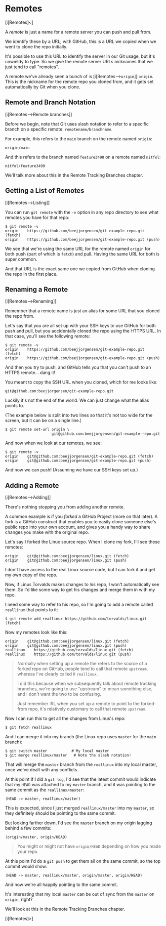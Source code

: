 # Remotes

[i[Remotes]<]

A _remote_ is just a name for a remote server you can push and pull
from.

We identify these by a URL; with GitHub, this is a URL we copied when we
went to clone the repo initially.

It's possible to use this URL to identify the server in our Git usage,
but it's unwieldy to type. So we give the remote server URLs nicknames
that we just tend to call "remotes".

A remote we've already seen a bunch of is [i[Remotes-->`origin`]] `origin`. This is the nickname
for the remote repo you cloned from, and it gets set automatically by
Git when you clone.

## Remote and Branch Notation

[i[Remotes-->Remote branches]]

Before we begin, note that Git uses slash notation to refer to a
specific branch on a specific remote: `remotename/branchname`.

For example, this refers to the `main` branch on the remote named
`origin`:

``` {.default}
origin/main
```

And this refers to the branch named `feature3490` on a remote named
`nitfol`:

``` {.default}
nitfol/feature3490
```

We'll talk more about this in the Remote Tracking Branches chapter.

## Getting a List of Remotes

[i[Remotes-->Listing]]

You can run `git remote` with the `-v` option in any repo directory to
see what remotes you have for that repo:

``` {.default}
$ git remote -v
origin    https://github.com/beejjorgensen/git-example-repo.git (fetch)
origin    https://github.com/beejjorgensen/git-example-repo.git (push)
```

We see that we're using the same URL for the remote named `origin` for
both push (part of which is `fetch`) and pull. Having the same URL for
both is super common.

And that URL is the exact same one we copied from GitHub when cloning
the repo in the first place.

## Renaming a Remote

[i[Remotes-->Renaming]]

Remember that a remote name is just an alias for some URL that you
cloned the repo from.

Let's say that you are all set up with your SSH keys to use GitHub for
both push and pull, but you accidentally cloned the repo using the HTTPS
URL. In that case, you'll see the following remote:

``` {.default}
$ git remote -v
origin    https://github.com/beejjorgensen/git-example-repo.git (fetch)
origin    https://github.com/beejjorgensen/git-example-repo.git (push)
```

And then you try to push, and GitHub tells you that you can't push to an
HTTPS remote... dang it!

You meant to copy the SSH URL when you cloned, which for me looks like:

``` {.default}
git@github.com:beejjorgensen/git-example-repo.git
```

Luckily it's not the end of the world. We can just change what the alias
points to.

(The example below is split into two lines so that it's not too wide for
the screen, but it can be on a single line.)

``` {.default}
$ git remote set-url origin \
                     git@github.com:beejjorgensen/git-example-repo.git
```

And now when we look at our remotes, we see:

``` {.default}
$ git remote -v
origin    git@github.com:beejjorgensen/git-example-repo.git (fetch)
origin    git@github.com:beejjorgensen/git-example-repo.git (push)
```

And now we can push! (Assuming we have our SSH keys set up.)

## Adding a Remote

[i[Remotes-->Adding]]

There's nothing stopping you from adding another remote.

A common example is if you _forked_ a GitHub Project (more on that
later). A fork is a GitHub construct that enables you to easily clone
someone else's public repo into your own account, and gives you a handy
way to share changes you make with the original repo.

Let's say I forked the Linux source repo. When I clone my fork, I'll
see these remotes:

``` {.default}
origin    git@github.com:beejjorgensen/linux.git (fetch)
origin    git@github.com:beejjorgensen/linux.git (push)
```

I don't have access to the real Linux source code, but I can fork it and
get my own copy of the repo.

Now, if Linus Torvalds makes changes to his repo, I won't automatically
see them. So I'd like some way to get his changes and merge them in with
my repo.

I need some way to refer to his repo, so I'm going to add a remote
called `reallinux` that points to it:

``` {.default}
$ git remote add reallinux https://github.com/torvalds/linux.git (fetch)
```

Now my remotes look like this:

``` {.default}
origin    git@github.com:beejjorgensen/linux.git (fetch)
origin    git@github.com:beejjorgensen/linux.git (push)
reallinux    https://github.com/torvalds/linux.git (fetch)
reallinux    https://github.com/torvalds/linux.git (push)
```

> Normally when setting up a remote the refers to the source of a forked
> repo on GitHub, people tend to call that remote `upstream`, whereas
> I've clearly called it `reallinux`.
>
> I did this because when we subsequently talk about remote tracking
> branches, we're going to use "upstream" to mean something else, and I
> don't want the two to be confusing.
>
> Just remember IRL when you set up a remote to point to the forked-from
> repo, it's relatively customary to call that remote `upstream`.

Now I can run this to get all the changes from Linus's repo:

``` {.default}
$ git fetch reallinux
```

And I can merge it into my branch (the Linux repo uses `master` for the
`main` branch):

``` {.default}
$ git switch master           # My local master
$ git merge reallinux/master   # Note the slash notation!
```

That will merge the `master` branch from the `reallinux` into my local
master, once we've dealt with any conflicts.

At this point if I did a `git log`, I'd see that the latest commit would
indicate that my `HEAD` was attached to my `master` branch, and it was
pointing to the same commit as the `reallinux/master`:

``` {.default}
(HEAD -> master, reallinux/master)
```

This is expected, since I just merged `reallinux/master` into my
`master`, so they definitely should be pointing to the same commit.

But looking farther down, I'd see the `master` branch on my origin
lagging behind a few commits:

``` {.default}
(origin/master, origin/HEAD)
```

> You might or might not have `origin/HEAD` depending on how you made
> your repo.

At this point I'd do a `git push` to get them all on the same commit, so
the top commit would show:

``` {.default}
(HEAD -> master, reallinux/master, origin/master, origin/HEAD)
```

And now we're all happily pointing to the same commit.

It's interesting that my local `master` can be out of sync from the
`master` on `origin`, right?

We'll look at this in the Remote Tracking Branches chapter.

[i[Remotes]>]
